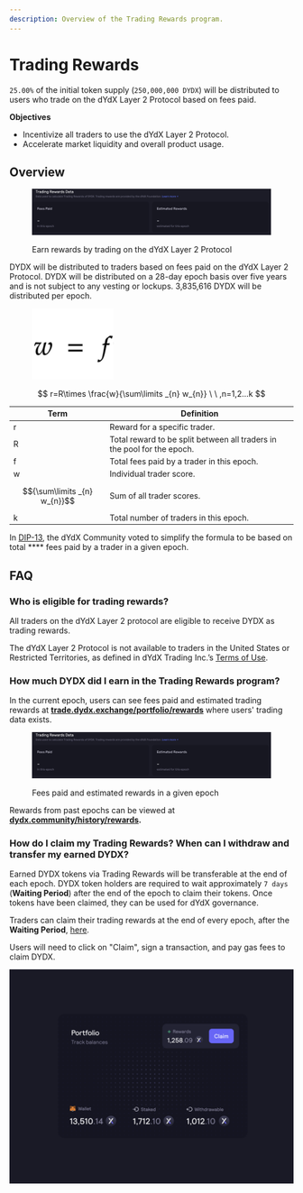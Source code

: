 ```yaml
---
description: Overview of the Trading Rewards program.
---
```


# Trading Rewards

`25.00%` of the initial token supply (`250,000,000 DYDX`) will be distributed to users who trade on the dYdX Layer 2 Protocol based on fees paid.

**Objectives**

* Incentivize all traders to use the dYdX Layer 2 Protocol.
* Accelerate market liquidity and overall product usage.

## **Overview**

<figure><img src="../.gitbook/assets/Screenshot 2022-08-30 at 11.09.10 (1).png" alt=""><figcaption><p>Earn rewards by trading on the dYdX Layer 2 Protocol</p></figcaption></figure>

DYDX will be distributed to traders based on fees paid on the dYdX Layer 2 Protocol. DYDX will be distributed on a 28-day epoch basis over five years and is not subject to any vesting or lockups. 3,835,616 DYDX will be distributed per epoch.

<figure><img src="../.gitbook/assets/Screenshot 2022-08-12 at 17.50.17.png" alt=""><figcaption></figcaption></figure>

$$
r=R\times \frac{w}{\sum\limits _{n} w_{n}} \ \ ,n=1,2...k
$$

| Term                         | Definition                                                              |
| ---------------------------- | ----------------------------------------------------------------------- |
| r                            | Reward for a specific trader.                                           |
| R                            | Total reward to be split between all traders in the pool for the epoch. |
| f                            | Total fees paid by a trader in this epoch.                              |
| w                            | Individual trader score.                                                |
| $${\sum\limits _{n} w_{n}}$$ | Sum of all trader scores.                                               |
| k                            | Total number of traders in this epoch.                                  |

In [DIP-13](https://github.com/dydxfoundation/dip/blob/master/content/dips/DIP-13.md), the dYdX Community voted to simplify the formula to be based on total **** fees paid by a trader in a given epoch.&#x20;

## FAQ

### Who is eligible for trading rewards?

All traders on the dYdX Layer 2 protocol are eligible to receive DYDX as trading rewards.

The dYdX Layer 2 Protocol is not available to traders in the United States or Restricted Territories, as defined in dYdX Trading Inc.’s [Terms of Use](https://dydx.exchange/terms).

### How much DYDX did I earn in the Trading Rewards program?

In the current epoch, users can see fees paid and estimated trading rewards at [**trade.dydx.exchange/portfolio/rewards**](https://trade.dydx.exchange/portfolio/rewards) where users' trading data exists.

<figure><img src="../.gitbook/assets/Screenshot 2022-08-30 at 11.09.10.png" alt=""><figcaption><p>Fees paid and estimated rewards in a given epoch</p></figcaption></figure>

Rewards from past epochs can be viewed at [**dydx.community/history/rewards**](https://dydx.community/history/rewards)**.**

### How do I claim my Trading Rewards? When can I withdraw and transfer my earned DYDX?

Earned DYDX tokens via Trading Rewards will be transferable at the end of each epoch. DYDX token holders are required to wait approximately `7 days` (**Waiting Period**) after the end of the epoch to claim their tokens. Once tokens have been claimed, they can be used for dYdX governance.

Traders can claim their trading rewards at the end of every epoch, after the **Waiting Period**, [here](https://dydx.community/dashboard).

Users will need to click on "Claim", sign a transaction, and pay gas fees to claim DYDX.

![Portfolio overview of rewards](<../.gitbook/assets/image (20).png>)


